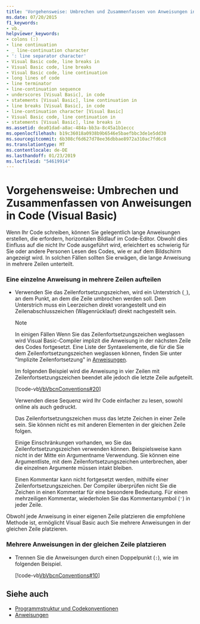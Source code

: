 ```yaml
---
title: 'Vorgehensweise: Umbrechen und Zusammenfassen von Anweisungen in Code (Visual Basic)'
ms.date: 07/20/2015
f1_keywords:
- vb._
helpviewer_keywords:
- colons (:)
- line continuation
- _ line-continuation character
- ': line separator character'
- Visual Basic code, line breaks in
- Visual Basic code, line breaks
- Visual Basic code, line continuation
- long lines of code
- line terminator
- line-continuation sequence
- underscores [Visual Basic], in code
- statements [Visual Basic], line continuation in
- line breaks [Visual Basic], in code
- line-continuation character [Visual Basic]
- Visual Basic code, line continuation in
- statements [Visual Basic], line breaks in
ms.assetid: dea01dad-a8ac-484a-bb3a-8c45a1b1eccc
ms.openlocfilehash: b19c36018a0938b9b6546e5baefbbc3de1e5dd30
ms.sourcegitcommit: 6b308cf6d627d78ee36dbbae8972a310ac7fd6c8
ms.translationtype: MT
ms.contentlocale: de-DE
ms.lasthandoff: 01/23/2019
ms.locfileid: "54619914"
---
```

# <a name="how-to-break-and-combine-statements-in-code-visual-basic"></a>Vorgehensweise: Umbrechen und Zusammenfassen von Anweisungen in Code (Visual Basic)
Wenn Ihr Code schreiben, können Sie gelegentlich lange Anweisungen erstellen, die erfordern, horizontalen Bildlauf im Code-Editor. Obwohl dies Einfluss auf die nicht Ihr Code ausgeführt wird, erleichtert es schwierig für Sie oder andere Personen Lesen des Codes, wie er auf dem Bildschirm angezeigt wird. In solchen Fällen sollten Sie erwägen, die lange Anweisung in mehrere Zeilen unterteilt.  
  
### <a name="to-break-a-single-statement-into-multiple-lines"></a>Eine einzelne Anweisung in mehrere Zeilen aufteilen  
  
-   Verwenden Sie das Zeilenfortsetzungszeichen, wird ein Unterstrich (`_`), an dem Punkt, an dem die Zeile umbrochen werden soll. Dem Unterstrich muss ein Leerzeichen direkt vorangestellt und ein Zeilenabschlusszeichen (Wagenrücklauf) direkt nachgestellt sein.  
  
    > [!NOTE]
    >  In einigen Fällen Wenn Sie das Zeilenfortsetzungszeichen weglassen wird Visual Basic-Compiler implizit die Anweisung in der nächsten Zeile des Codes fortgesetzt. Eine Liste der Syntaxelemente, die für die Sie dem Zeilenfortsetzungszeichen weglassen können, finden Sie unter "Implizite Zeilenfortsetzung" in [Anweisungen](../../../visual-basic/programming-guide/language-features/statements.md).  
  
     Im folgenden Beispiel wird die Anweisung in vier Zeilen mit Zeilenfortsetzungszeichen beendet alle jedoch die letzte Zeile aufgeteilt.  
  
     [!code-vb[VbVbcnConventions#20](../../../visual-basic/programming-guide/language-features/codesnippet/VisualBasic/how-to-break-and-combine-statements-in-code_1.vb)]  
  
     Verwenden diese Sequenz wird Ihr Code einfacher zu lesen, sowohl online als auch gedruckt.  
  
     Das Zeilenfortsetzungszeichen muss das letzte Zeichen in einer Zeile sein. Sie können nicht es mit anderen Elementen in der gleichen Zeile folgen.  
  
     Einige Einschränkungen vorhanden, wo Sie das Zeilenfortsetzungszeichen verwenden können. Beispielsweise kann nicht in der Mitte ein Argumentname Verwendung. Sie können eine Argumentliste, mit dem Zeilenfortsetzungszeichen unterbrechen, aber die einzelnen Argumente müssen intakt bleiben.  
  
     Einen Kommentar kann nicht fortgesetzt werden, mithilfe einer Zeilenfortsetzungszeichen. Der Compiler überprüfen nicht Sie die Zeichen in einen Kommentar für eine besondere Bedeutung. Für einen mehrzeiligen Kommentar, wiederholen Sie das Kommentarsymbol (`'`) in jeder Zeile.  
  
 Obwohl jede Anweisung in einer eigenen Zeile platzieren die empfohlene Methode ist, ermöglicht Visual Basic auch Sie mehrere Anweisungen in der gleichen Zeile platzieren.  
  
### <a name="to-place-multiple-statements-on-the-same-line"></a>Mehrere Anweisungen in der gleichen Zeile platzieren  
  
-   Trennen Sie die Anweisungen durch einen Doppelpunkt (`:`), wie im folgenden Beispiel.  
  
     [!code-vb[VbVbcnConventions#10](../../../visual-basic/programming-guide/language-features/codesnippet/VisualBasic/how-to-break-and-combine-statements-in-code_2.vb)]  
  
## <a name="see-also"></a>Siehe auch
- [Programmstruktur und Codekonventionen](../../../visual-basic/programming-guide/program-structure/program-structure-and-code-conventions.md)
- [Anweisungen](../../../visual-basic/programming-guide/language-features/statements.md)
